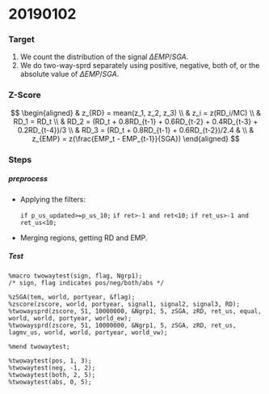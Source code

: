 # 20190102

### Target

1. We count the distribution of the signal $\Delta EMP/SGA$.
2. We do two-way-sprd separately using positive, negative, both of, or the absolute value of $\Delta EMP/SGA$.

### Z-Score

$$
\begin{aligned}
& z_{RD} = mean(z_1, z_2, z_3) \\
& z_i = z(RD_i/MC) \\
& RD_1 = RD_t \\
& RD_2 = (RD_t + 0.8RD_{t-1} + 0.6RD_{t-2} + 0.4RD_{t-3} + 0.2RD_{t-4})/3 \\
& RD_3 = (RD_t + 0.8RD_{t-1} + 0.6RD_{t-2})/2.4 
& \\
& z_{EMP} = z(\frac{EMP_t - EMP_{t-1}}{SGA}) 
\end{aligned}
$$


### Steps

##### preprocess

* Applying the filters:

  `if p_us_updated>=p_us_10;`
  `if ret>-1 and ret<10;`
  `if ret_us>-1 and ret_us<10;`

* Merging regions, getting RD and EMP. 

##### Test

```sas
%macro twowaytest(sign, flag, Ngrp1);
/* sign, flag indicates pos/neg/both/abs */

%zSGA(tem, world, portyear, &flag);
%zscore(zscore, world, portyear, signal1, signal2, signal3, RD);
%twowaysprd(zscore, 51, 10000000, &Ngrp1, 5, zSGA, zRD, ret_us, equal, world, world, portyear, world_ew);
%twowaysprd(zscore, 51, 10000000, &Ngrp1, 5, zSGA, zRD, ret_us, lagmv_us, world, world, portyear, world_vw);

%mend twowaytest;

%twowaytest(pos, 1, 3);
%twowaytest(neg, -1, 2);
%twowaytest(both, 2, 5);
%twowaytest(abs, 0, 5);
```

